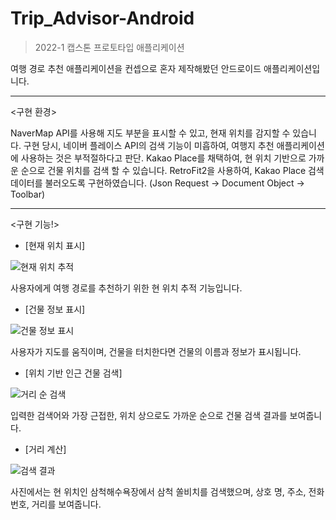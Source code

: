 # Trip_Advisor-Android
 > 2022-1 캡스톤 프로토타입 애플리케이션
 
 여행 경로 추천 애플리케이션을 컨셉으로 혼자 제작해봤던 안드로이드 애플리케이션입니다.
 * * * 
 
 <구현 환경>
 
 NaverMap API를 사용해 지도 부분을 표시할 수 있고, 현재 위치를 감지할 수 있습니다.
 구현 당시, 네이버 플레이스 API의 검색 기능이 미흡하여, 여행지 추천 애플리케이션에 사용하는 것은 부적절하다고 판단.
 Kakao Place를 채택하여, 현 위치 기반으로 가까운 순으로 건물 위치를 검색 할 수 있습니다.
 RetroFit2을 사용하여, Kakao Place 검색 데이터를 불러오도록 구현하였습니다. (Json Request -> Document Object -> Toolbar)
 
 * * * 
 
 <구현 기능!>
 
 * [현재 위치 표시]


  ![현재 위치 추적](https://user-images.githubusercontent.com/88618717/192143334-da63bcb2-a6ca-4619-bd44-fcfcf3f650c1.png)
  
  사용자에게 여행 경로를 추천하기 위한 현 위치 추적 기능입니다.
  
 * [건물 정보 표시]


  ![건물 정보 표시](https://user-images.githubusercontent.com/88618717/192143338-f036bf33-f193-457a-ae5e-b98af0958602.png)
  
  사용자가 지도를 움직이며, 건물을 터치한다면 건물의 이름과 정보가 표시됩니다.

 * [위치 기반 인근 건물 검색]


  ![거리 순 검색](https://user-images.githubusercontent.com/88618717/192142652-ba6f8cbc-7f32-4239-bb0a-0433e03ea81d.png)
  
  입력한 검색어와 가장 근접한, 위치 상으로도 가까운 순으로 건물 검색 결과를 보여줍니다.
  
 * [거리 계산]


  ![검색 결과](https://user-images.githubusercontent.com/88618717/192143446-fca35c5e-7a84-4bef-bda1-b6caf110a30a.png)
  
  사진에서는 현 위치인 삼척해수욕장에서 삼척 쏠비치를 검색했으며, 상호 명, 주소, 전화번호, 거리를 보여줍니다.
